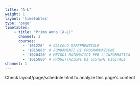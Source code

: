 ```yaml
---
title: "A-L"
weight: 1
layout: 'timetables'
type: 'page'
timetables:
    - title: "Primo Anno (A-L)"
      channel: 1
      courses: 
        - '101226'  # CALCOLO DIFFERENZIALE
        - '1015883' # FONDAMENTI DI PROGRAMMAZIONE
        - '1020420' # METODI MATEMATICI PER L'INFORMATICA
        - '1015880' # PROGETTAZIONE DI SISTEMI DIGITALI
channel: 1
---
```


Check layout/page/schedule.html to analyze this page's content

